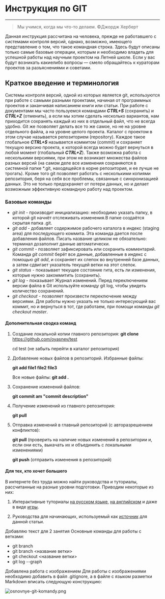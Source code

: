 # Инструкция по GIT
------------------

>Мы учимся, когда мы что-то делаем. &copy;Джордж Херберт

<p>Данная инструкция рассчитана на человека, прежде не работавшего с системами контроля версий, однако, возможно, имеющего представление о том, что такое командная строка.
Здесь будут описаны только самые базовые операции, которым и необходимо владеть для успешной работы над научным проектом на Летней школе. 
Если у вас будут возникать какие­либо вопросы — смело обращайтесь к кураторам проектов за разъяснениями и советами. </p>

## Краткое введение и терминология 
Системы контроля версий,  одной из которых является git, используются при работе с самыми разными проектами, начиная от программных проектов и заканчивая написанием книги или статьи. При работе с документами мы часто пользуемся командами ___CTRL+S___ (сохранить) и ___CTRL+Z___ (отменить), а если мы хотим сделать несколько вариантов, нам приходится сохранять каждый из них в отдельный файл, что не всегда удобно. Git же позволяет делать все то же самое, но не на уровне отдельного файла, а на уровне целого проекта. Каталог с проектом в этом случае называется репозиторием (repository). Каждое такое глобальное ___CTRL+S___ называется коммитом (commit) и сохраняет текущую версию проекта, к которой всегда можно будет вернуться в любой момент (глобальный ___CTRL+Z___).
Также возможна работа с несколькими версиями, при этом не возникает множества файлов разных версий (на самом деле все изменения сохраняются в системной папке \*.git, находящейся в корне репозитория, и ее лучше не трогать). Кроме того git позволяет работать с несколькими копиями репозитория, беря на себя все проблемы, связанные с синхронизацией данных. Это не только предохраняет от потери данных, но и делает возможным эффективную командную работу над проектом. 

### Базовые команды

* *git init* - производит инициализацию: необходимо указать папку, в которой git начнёт отслеживать изменения.В папке создаётся скрытая папка .git.
* *git add* - добавляет содержимое рабочего каталога в индекс (staging area) для последующего коммита. Эта команда дается после добавления файлов. Писать название целиком не обязательно: терминал дозаполнит данные автоматически.
* *git commit* - позволяет зафиксировать или сохранить комментарий. Команда *git commit* берёт все данные, добавленные в индекс с помощью *git add*, и сохраняет их
слепок во внутренней базе данных, а затем сдвигает указатель текущей ветки на этот слепок.
* *git status* - показывает текущее состояние гита, есть ли изменения, которые нужно закоммитить (сохранить).
* *git log* - показывает Журнал изменений. Перед переключением версии файла в Git используйте команду git log, чтобы увидеть количество сохранений.
* *git checkout* - позволяет произвести переключение между версиями. Для работы нужно указать не только интересующий вас коммит, но и вернуться в тот, где работаем, при помощи команды *git checkout master*.

#### Дополнительная сводка команд
1. Создание локальной копии главного репозитория: 
 **git clone** https://github.com/oyasnev/test 

    cd test  (не забыть перейти в каталог репозитория)
2. Добавление новых файлов в репозиторий. Избранные файлы: 

    **git add file1 file2 file3**

    Все новые файлы: 
    **git add .**

3. Сохранение изменений файлов: 

    **git commit ­am "commit description"**
4. Получение изменений из главного репозитория: 

    **git pull**
5. Отправка изменений в главный репозиторий (с авторазрешением конфликтов): 

    **git pull** (проверить на наличие новых изменений в репозитории и, если они есть, выкачать их и объединить с локальными изменениями)
    
    **git push** (отправить изменения в репозиторий)

#### Для тех, кто хочет большего 
В интернете без труда можно найти руководства и туториалы, рассчитанные на разные уровни подготовки. 
Приводим некоторые из них: 
1. Интерактивные туториалы [на русском языке](http://githowto.com/ru), [на английском](https://try.github.io) и даже в виде [игры](http://pcottle.github.io/learnGitBranching/).

2. Руководства для начинающих, используемый как [источник](http://cluster.krc.karelia.ru/doc/rukovodstvo_GIT.pdf) для данной статьи.

Добавляю текст для 2 занятия
Основные команды для работы с ветками:
* git branch
* git branch <название ветки>
* git checkout <название ветки>
* git log --graph

Добавлена работа с изображением
Для работы с изображениями необходимо добавить в файл .gitignore, а в файле с языком разметки Markdown вписать следующую конструкцию:

![osnovnye-git-komandy.png](osnovnye-git-komandy.png)
